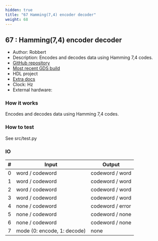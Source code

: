 ```yaml
---
hidden: true
title: "67 Hamming(7,4) encoder decoder"
weight: 68
---
```


## 67 : Hamming(7,4) encoder decoder

* Author: Robbert
* Description: Encodes and decodes data using Hamming 7,4 codes.
* [GitHub repository](https://github.com/robbertvanginkel/tt03-hamming74)
* [Most recent GDS build](https://github.com/robbertvanginkel/tt03-hamming74/actions/runs/4785845575)
* HDL project
* [Extra docs]()
* Clock:  Hz
* External hardware: 



### How it works

Encodes and decodes data using Hamming 7,4 codes.


### How to test

See src/test.py


### IO

| # | Input        | Output       |
|---|--------------|--------------|
| 0 | word / codeword  | codeword / word |
| 1 | word / codeword  | codeword / word |
| 2 | word / codeword  | codeword / word |
| 3 | word / codeword  | codeword / word |
| 4 | none / codeword  | codeword / error |
| 5 | none / codeword  | codeword / none |
| 6 | none / codeword  | codeword / none |
| 7 | mode (0: encode, 1: decode)  | none |

